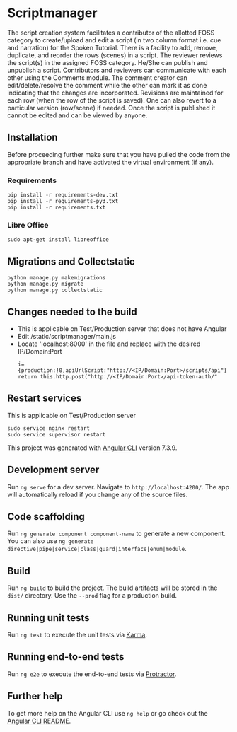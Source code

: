# Scriptmanager

The script creation system facilitates a contributor of the allotted FOSS category to create/upload and edit a script (in two column format i.e. cue and narration) for the Spoken Tutorial. There is a facility to add, remove, duplicate, and reorder the rows (scenes) in a script. The reviewer reviews the script(s) in the assigned FOSS category. He/She can publish and unpublish a script. Contributors and reviewers can communicate with each other using the Comments module. The comment creator can edit/delete/resolve the comment while the other can mark it as done indicating that the changes are incorporated. Revisions are maintained for each row (when the row of the script is saved). One can also revert to a particular version (row/scene) if needed. Once the script is published it cannot be edited and can be viewed by anyone.

## Installation
Before proceeding further make sure that you have pulled the code from the appropriate branch and have activated the virtual environment (if any).

### Requirements
```
pip install -r requirements-dev.txt
pip install -r requirements-py3.txt
pip install -r requirements.txt
```

### Libre Office
```
sudo apt-get install libreoffice
```

## Migrations and Collectstatic
```
python manage.py makemigrations
python manage.py migrate
python manage.py collectstatic
```

## Changes needed to the build 
* This is applicable on Test/Production server that does not have Angular
* Edit /static/scriptmanager/main.js
* Locate 'localhost:8000' in the file and replace with the desired IP/Domain:Port
  ```
  i={production:!0,apiUrlScript:"http://<IP/Domain:Port>/scripts/api"}
  return this.http.post("http://<IP/Domain:Port>/api-token-auth/"
  ```

## Restart services
This is applicable on Test/Production server
```
sudo service nginx restart
sudo service supervisor restart
```

This project was generated with [Angular CLI](https://github.com/angular/angular-cli) version 7.3.9.

## Development server

Run `ng serve` for a dev server. Navigate to `http://localhost:4200/`. The app will automatically reload if you change any of the source files.

## Code scaffolding

Run `ng generate component component-name` to generate a new component. You can also use `ng generate directive|pipe|service|class|guard|interface|enum|module`.

## Build

Run `ng build` to build the project. The build artifacts will be stored in the `dist/` directory. Use the `--prod` flag for a production build.

## Running unit tests

Run `ng test` to execute the unit tests via [Karma](https://karma-runner.github.io).

## Running end-to-end tests

Run `ng e2e` to execute the end-to-end tests via [Protractor](http://www.protractortest.org/).

## Further help

To get more help on the Angular CLI use `ng help` or go check out the [Angular CLI README](https://github.com/angular/angular-cli/blob/master/README.md).
